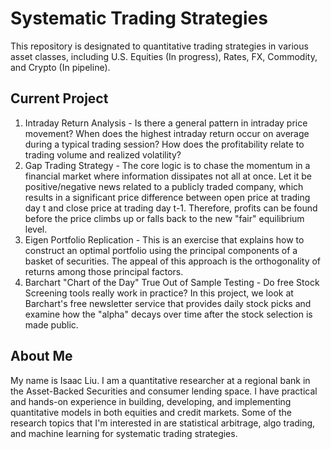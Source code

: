 # Systematic Trading Strategies
This repository is designated to quantitative trading strategies in various asset classes, including U.S. Equities (In progress), Rates, FX, Commodity, and Crypto (In pipeline). 

## Current Project
1. Intraday Return Analysis - Is there a general pattern in intraday price movement? When does the highest intraday return occur on average during a typical trading session? How does the profitability relate to trading volume and realized volatility?
2. Gap Trading Strategy - The core logic is to chase the momentum in a financial market where information dissipates not all at once. Let it be positive/negative news related to a publicly traded company, which results in a significant price difference between open price at trading day t and close price at trading day t-1. Therefore, profits can be found before the price climbs up or falls back to the new "fair" equilibrium level.   
3. Eigen Portfolio Replication - This is an exercise that explains how to construct an optimal portfolio using the principal components of a basket of securities. The appeal of this approach is the orthogonality of returns among those principal factors.
4. Barchart "Chart of the Day" True Out of Sample Testing - Do free Stock Screening tools really work in practice? In this project, we look at Barchart's free newsletter service that provides daily stock picks and examine how the "alpha" decays over time after the stock selection is made public. 

## About Me
My name is Isaac Liu. I am a quantitative researcher at a regional bank in the Asset-Backed Securities and consumer lending space. I have practical and hands-on experience in building, developing, and implementing quantitative models in both equities and credit markets. Some of the research topics that I'm interested in are statistical arbitrage, algo trading, and machine learning for systematic trading strategies.
